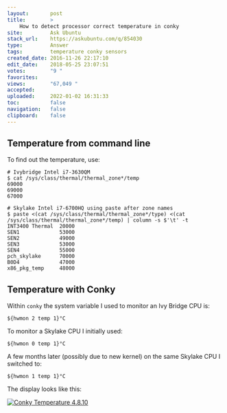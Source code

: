 ```yaml
---
layout:       post
title:        >
    How to detect processor correct temperature in conky
site:         Ask Ubuntu
stack_url:    https://askubuntu.com/q/854030
type:         Answer
tags:         temperature conky sensors
created_date: 2016-11-26 22:17:10
edit_date:    2018-05-25 23:07:51
votes:        "9 "
favorites:    
views:        "67,049 "
accepted:     
uploaded:     2022-01-02 16:31:33
toc:          false
navigation:   false
clipboard:    false
---
```


## Temperature from command line

To find out the temperature, use:

``` 
# Ivybridge Intel i7-3630QM
$ cat /sys/class/thermal/thermal_zone*/temp
69000
69000
67000

```

``` 
# Skylake Intel i7-6700HQ using paste after zone names
$ paste <(cat /sys/class/thermal/thermal_zone*/type) <(cat /sys/class/thermal/thermal_zone*/temp) | column -s $'\t' -t
INT3400 Thermal  20000
SEN1             53000
SEN2             49000
SEN3             53000
SEN4             55000
pch_skylake      70000
B0D4             47000
x86_pkg_temp     48000

```

## Temperature with Conky

Within `conky` the system variable I used to monitor an Ivy Bridge CPU is:

``` 
${hwmon 2 temp 1}°C

```

To monitor a Skylake CPU I initially used:

``` 
${hwmon 0 temp 1}°C

```

A few months later (possibly due to new kernel) on the same Skylake CPU I switched to:

``` 
${hwmon 1 temp 1}°C

```

The display looks like this:

[![Conky Temperature 4.8.10][1]][1]


  [1]: https://i.stack.imgur.com/85zjQ.png
